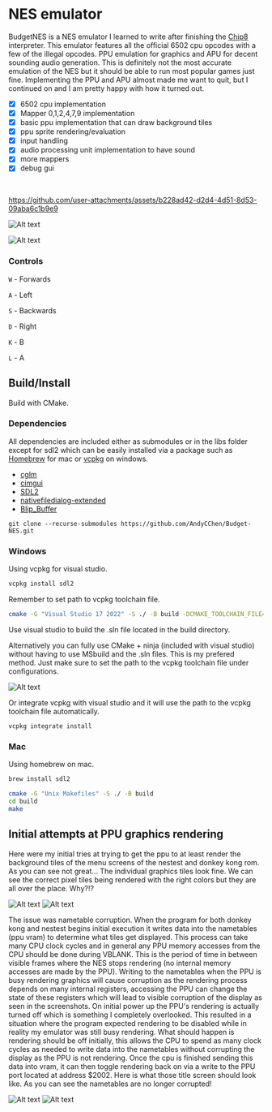 # NES emulator  

BudgetNES is a NES emulator I learned to write after finishing the [Chip8](https://github.com/AndyCChen/Chip8) interpreter. This emulator features all the official 6502
cpu opcodes with a few of the illegal opcodes. PPU emulation for graphics and APU for decent sounding audio generation. This is definitely
not the most accurate emulation of the NES but it should be able to run most popular games just fine. Implementing the PPU and APU almost made me want to quit,
but I continued on and I am pretty happy with how it turned out.

- [X] 6502 cpu implementation
- [X] Mapper 0,1,2,4,7,9 implementation
- [X] basic ppu implementation that can draw background tiles
- [X] ppu sprite rendering/evaluation
- [X] input handling
- [X] audio processing unit implementation to have sound
- [X] more mappers
- [X] debug gui  

 <br>

https://github.com/user-attachments/assets/b228ad42-d2d4-4d51-8d53-09aba6c1b9e9

![Alt text](/res/dragonWarrior3.png "Dragon Warrior 3")

![Alt text](/res/megaMan2.png "mega man 2")

### Controls

`W` - Forwards

`A` - Left

`S` - Backwards

`D` - Right

`K` - B

`L` - A

## Build/Install

Build with CMake.

### Dependencies
All dependencies are included either as submodules or in the libs folder except for sdl2 which can be easily installed via a 
package such as [Homebrew](https://brew.sh/) for mac or [vcpkg](https://vcpkg.io/en/) on windows.
* [cglm](https://github.com/recp/cglm)
* [cimgui](https://github.com/cimgui/cimgui)
* [SDL2](https://www.libsdl.org/)
* [nativefiledialog-extended](https://github.com/btzy/nativefiledialog-extended)
* [Blip_Buffer](https://www.slack.net/~ant/libs/audio.html#Blip_Buffer)

```
git clone --recurse-submodules https://github.com/AndyCChen/Budget-NES.git
```

### Windows
Using vcpkg for visual studio.

```bash
vcpkg install sdl2
```

Remember to set path to vcpkg toolchain file.
```bash
cmake -G "Visual Studio 17 2022" -S ./ -B build -DCMAKE_TOOLCHAIN_FILE="path_to_vcpkg\scripts\buildsystems\vcpkg.cmake"
```

Use visual studio to build the .sln file located in the build directory.  

Alternatively you can fully use CMake + ninja (included with visual studio) without having to use MSbuild
and the .sln files. This is my prefered method. Just make sure to set the path to the vcpkg toolchain file under configurations.

![Alt text](/res/toochain_path.png "toolchain_path")

Or integrate vcpkg with visual studio and it will use the path to the vcpkg toolchain file automatically.
```
vcpkg integrate install
```

### Mac
Using homebrew on mac.

```bash
brew install sdl2
```

```bash
cmake -G "Unix Makefiles" -S ./ -B build
cd build
make
```

## Initial attempts at PPU graphics rendering
Here were my initial tries at trying to get the ppu to at least render
the background tiles of the menu screens of the nestest and donkey kong rom.
As you can see not great... The individual graphics tiles look fine. 
We can see the correct pixel tiles being rendered with the right colors but they are all
over the place. Why?!?

![Alt text](/res/nestest-bug.png "corrupted nestest title")
![Alt text](/res/donkey-kong-bug.png? "corrupted donkey kong title")

The issue was nametable corruption. When the program for both donkey kong and nestest begins initial
execution it writes data into the nametables (ppu vram) to determine what tiles get displayed. This process
can take many CPU clock cycles and in general any PPU memory accesses from the CPU should be done during VBLANK. This is the
period of time in between visible frames where the NES stops rendering (no internal memory accesses are made by the PPU).
Writing to the nametables when the PPU is busy rendering graphics will cause corruption as the rendering process depends on 
many internal registers, accessing the PPU can change the state of these registers which will lead to visible corruption of the display
as seen in the screenshots. On initial power up the PPU's rendering is actually turned off which is something I completely overlooked. This resulted in a situation where
the program expected rendering to be disabled while in reality my emulator was still busy rendering. What should happen is rendering should be off
initially, this allows the CPU to spend as many clock cycles as needed to write data into the nametables without corrupting the display as the PPU
is not rendering. Once the cpu is finished sending this data into vram, it can then toggle rendering back on via a write to the PPU port located at address $2002.
Here is what those title screen should look like. As you can see the nametables are no longer corrupted!

![Alt text](/res/nestest-title.png "nestest title")
![Alt text](/res/donkey-kong-title.png "donkey kong title")
